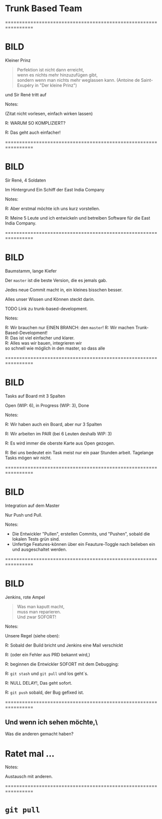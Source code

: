 

# Trunk Based Team


================================================================


# BILD

Kleiner Prinz 

> Perfektion ist nicht dann erreicht, \
> wenn es nichts mehr hinzuzufügen gibt, \
> sondern wenn man nichts mehr weglassen kann.
> (Antoine de Saint-Exupéry in "Der kleine Prinz")

und Sir René tritt auf

Notes:

(Zitat nicht vorlesen, einfach wirken lassen)

R: WARUM SO KOMPLIZIERT?

R: Das geht auch einfacher!


================================================================



# BILD

Sir René, 4 Soldaten 

Im Hintergrund Ein Schiff der East India Company

Notes:

R: Aber erstmal möchte ich uns kurz vorstellen.

R: Meine 5 Leute und ich entwickeln und
betreiben Software für die East India Company.


================================================================


# BILD

Baumstamm, lange Kiefer

Der `master` ist die beste Version, 
die es jemals gab.

Jedes neue Commit macht in,
ein kleines bisschen besser.

Alles unser Wissen und Können steckt darin.

TODO Link zu trunk-based-development.

Notes:

R: Wir brauchen nur EINEN BRANCH: den `master`!
R: Wir machen Trunk-Based-Development!\
R: Das ist viel einfacher und klarer.\
R: Alles was wir bauen, integrieren wir\
   so schnell wie möglich in den master,
   so dass alle


================================================================


# BILD

Tasks auf Board mit 3 Spalten

Open (WIP: 6), in Progress (WIP: 3), Done

Notes:

R: Wir haben auch ein Board, aber nur 3 Spalten

R: Wir arbeiten im PAIR (bei 6 Leuten deshalb WIP: 3)

R: Es wird immer die oberste Karte aus Open gezogen.

R: Bei uns bedeutet ein Task meist nur ein paar Stunden arbeit.
   Tagelange Tasks mögen wir nicht.


================================================================


# BILD

Integration auf dem Master

Nur Push und Pull.


Notes:

 * Die Entwickler "Pullen", erstellen Commits, und "Pushen",
   sobald die lokalen Tests grün sind.
 * Unfertige Features-können über ein Feauture-Toggle
   nach belieben ein und ausgeschaltet werden.
 
 

================================================================


# BILD

Jenkins, rote Ampel

> Was man kaputt macht,\
> muss man reparieren.\
> Und zwar SOFORT!


Notes:

Unsere Regel (siehe oben):

R: Sobald der Build bricht und Jenkins eine Mail verschickt

R: (oder ein Fehler aus PRD bekannt wird,)

R: beginnen die Entwickler SOFORT mit dem Debugging:

R: `git stash` und `git pull` und los geht`s.

R: NULL DELAY!, Das geht sofort.

R: `git push` sobald, der Bug gefixed ist.

 

================================================================


## Und wenn ich sehen möchte,\
Was die anderen gemacht haben?

# Ratet mal ...


Notes:

Austausch mit anderen.


================================================================


# `git pull`

